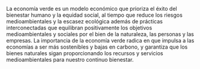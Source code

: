 
La economía verde es un modelo económico que prioriza el éxito del bienestar humano y la equidad social, al tiempo que reduce los riesgos medioambientales y la escasez ecológica además de
prácticas interconectadas que equilibran positivamente los objetivos medioambientales y sociales por el bien de la naturaleza, las personas y las empresas.
La importancia de la economía verde radica en que impulsa a las economías a ser más sostenibles y bajas en carbono, y garantiza que los bienes naturales sigan proporcionando los recursos y servicios medioambientales para nuestro continuo bienestar. 
